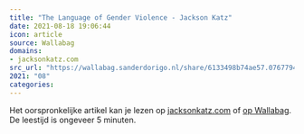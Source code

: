 ```yaml
---
title: "The Language of Gender Violence - Jackson Katz"
date: 2021-08-18 19:06:44
icon: article
source: Wallabag
domains:
- jacksonkatz.com
src_url: "https://wallabag.sanderdorigo.nl/share/6133498b74ae57.07677948"
2021: "08"
categories:
---
```

Het oorspronkelijke artikel kan je lezen op [jacksonkatz.com](https://www.jacksonkatz.com/news/language-gender-violence/) of [op Wallabag](https://wallabag.sanderdorigo.nl/share/6133498b74ae57.07677948). De leestijd is ongeveer 5 minuten.